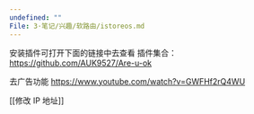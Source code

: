 ```yaml
---
undefined: ""
File: 3·笔记/兴趣/软路由/istoreos.md
---
```

安装插件可打开下面的链接中去查看
插件集合： https://github.com/AUK9527/Are-u-ok

去广告功能
https://www.youtube.com/watch?v=GWFHf2rQ4WU

[[修改 IP 地址]]
